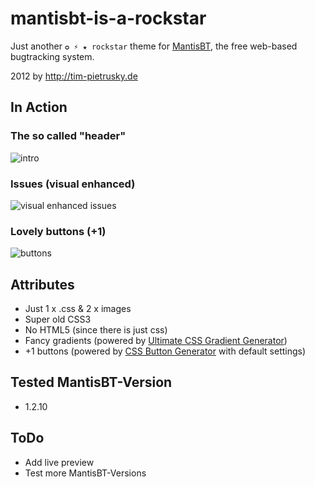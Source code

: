# mantisbt-is-a-rockstar

Just another `✪ ⚡ ★ rockstar` theme for [MantisBT](http://www.mantisbt.org/), the free web-based bugtracking system.

2012 by http://tim-pietrusky.de


## In Action

### The so called "header"
![intro](http://tim-pietrusky.de/img/mantisbt_is_a_rockstar_intro.png)

### Issues (visual enhanced)
![visual enhanced issues](http://tim-pietrusky.de/img/mantisbt_is_a_rockstar_visual_enhanced_issues.png)

### Lovely buttons (+1)
![buttons](http://tim-pietrusky.de/img/mantisbt_is_a_rockstar_buttons.png)


## Attributes

 * Just 1 x .css & 2 x images 
 * Super old CSS3
 * No HTML5 (since there is just css)
 * Fancy gradients (powered by [Ultimate CSS Gradient Generator](http://www.colorzilla.com/gradient-editor/))
 * +1 buttons (powered by [CSS Button Generator](http://cssbuttongenerator.com) with default settings)


## Tested MantisBT-Version

 * 1.2.10


## ToDo 

 * Add live preview
 * Test more MantisBT-Versions